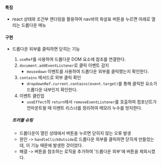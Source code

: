 #### 특징
 + react 상태와 조건부 렌더링을 활용하여 nav바의 화살표 버튼을 누르면 아래로 열리는 드롭다운 메뉴

#### 구현
 * 드롭다운 외부를 클릭하면 닫히는 기능
   1. `useRef`를 사용하여 드롭다운 DOM 요소에 참조를 연결한다.
   2. `document.addEventListener`로 클릭 이벤트 감지
       - `mousedown` 이벤트를 사용하여 드롭다운 외부를 클릭했는지 확인한다.
   3. `contains` 메서드로 외부 클릭 확인
       - `dropdownRef.current.contains(event.target)`를 통해 클릭한 요소가 드롭다운 내부인지 확인한다.
   4. 이벤트 클린업
       - `useEffect`의 `return`에서 `removeEventListener`를 호출하여 컴포넌트가 언마운트될 때 이벤트 리스너를 정리하여 메모리 누수를 방지한다.
     
     ##### 트러블 슈팅
      - 드롭다운이 열린 상태에서 버튼을 누르면 닫히지 않는 오류 발생
      - 원인 -> `handleClickOutside`로 드롭다운 외부를 클릭하면 닫히게 만들었는데, 이 기능 때문에 발생한 것이었다.
      - 해결 ->  버튼을 참조하는 로직을 추가하여 '드롭다운 외부'에 버튼을 제외시켰다.
